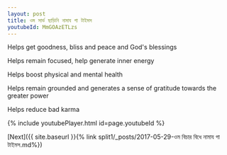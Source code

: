 ```yaml
---
layout: post
title: ওম সার্ভ ছাড়িনি নামায গা টাইমস
youtubeId: MmGOAzETLzs
---
```

 
 
Helps get goodness, bliss and peace and God's blessings
 
Helps remain focused, help generate inner energy 
 
Helps boost physical and mental health 
 
Helps remain grounded and generates a sense of gratitude towards the greater power 
 
Helps reduce bad karma
 
 
 
 


{% include youtubePlayer.html id=page.youtubeId %}
 
[Next]({{ site.baseurl }}{% link  split1/_posts/2017-05-29-ওম বিচার বিধে নামায গা টাইমস.md%})
 
